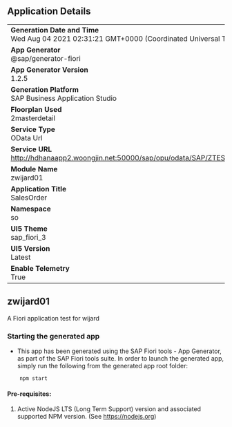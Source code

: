 ## Application Details
|               |
| ------------- |
|**Generation Date and Time**<br>Wed Aug 04 2021 02:31:21 GMT+0000 (Coordinated Universal Time)|
|**App Generator**<br>@sap/generator-fiori|
|**App Generator Version**<br>1.2.5|
|**Generation Platform**<br>SAP Business Application Studio|
|**Floorplan Used**<br>2masterdetail|
|**Service Type**<br>OData Url|
|**Service URL**<br>http://hdhanaapp2.woongjin.net:50000/sap/opu/odata/SAP/ZTEST6414_02_SRV/
|**Module Name**<br>zwijard01|
|**Application Title**<br>SalesOrder|
|**Namespace**<br>so|
|**UI5 Theme**<br>sap_fiori_3|
|**UI5 Version**<br>Latest|
|**Enable Telemetry**<br>True|

## zwijard01

A Fiori application test for wijard

### Starting the generated app

-   This app has been generated using the SAP Fiori tools - App Generator, as part of the SAP Fiori tools suite.  In order to launch the generated app, simply run the following from the generated app root folder:

```
    npm start
```

#### Pre-requisites:

1. Active NodeJS LTS (Long Term Support) version and associated supported NPM version.  (See https://nodejs.org)


